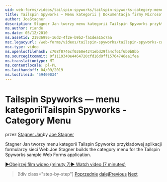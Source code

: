 ```yaml
---
uid: web-forms/videos/tailspin-spyworks/tailspin-spyworks-category-menu
title: Tailspin Spyworks — Menu kategorii | Dokumentacja firmy Microsoft
author: JoeStagner
description: Stagner Jan tworzy menu kategorii Tailspin Spyworks przykładowej aplikacji formularzy sieci Web.
ms.author: riande
ms.date: 05/12/2010
ms.assetid: 21936995-16d2-4f2e-b9b2-fa1dea15c7aa
msc.legacyurl: /web-forms/videos/tailspin-spyworks/tailspin-spyworks-category-menu
msc.type: video
ms.openlocfilehash: c708f0746cf0360e4241ebd29fa4cf61f6b0b8bb
ms.sourcegitcommit: 0f1119340e4464720cfd16d0ff15764746ea1fea
ms.translationtype: MT
ms.contentlocale: pl-PL
ms.lasthandoff: 04/09/2019
ms.locfileid: "59409034"
---
```

# <a name="tailspin-spyworks---category-menu"></a><span data-ttu-id="776f9-103">Tailspin Spyworks — menu kategorii</span><span class="sxs-lookup"><span data-stu-id="776f9-103">Tailspin Spyworks - Category Menu</span></span>

<span data-ttu-id="776f9-104">przez [Stagner Jan](https://github.com/JoeStagner)</span><span class="sxs-lookup"><span data-stu-id="776f9-104">by [Joe Stagner](https://github.com/JoeStagner)</span></span>

<span data-ttu-id="776f9-105">Stagner Jan tworzy menu kategorii Tailspin Spyworks przykładowej aplikacji formularzy sieci Web.</span><span class="sxs-lookup"><span data-stu-id="776f9-105">Joe Stagner builds the category menu for the Tailspin Spyworks sample Web Forms application.</span></span>

[<span data-ttu-id="776f9-106">&#9654;Obejrzyj film wideo (minuty 7)</span><span class="sxs-lookup"><span data-stu-id="776f9-106">&#9654; Watch video (7 minutes)</span></span>](https://channel9.msdn.com/Blogs/ASP-NET-Site-Videos/tailspin-spyworks-category-menu)

> [!div class="step-by-step"]
> <span data-ttu-id="776f9-107">[Poprzednie](tailspin-spyworks-directory-organization.md)
> [dalej](tailspin-spyworks-display-the-product-list.md)</span><span class="sxs-lookup"><span data-stu-id="776f9-107">[Previous](tailspin-spyworks-directory-organization.md)
[Next](tailspin-spyworks-display-the-product-list.md)</span></span>

